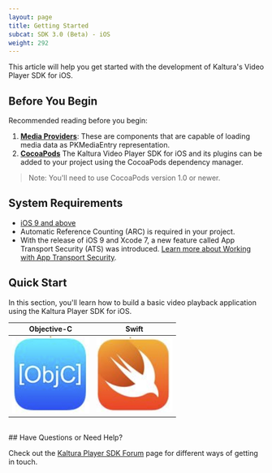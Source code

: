 ```yaml
---
layout: page
title: Getting Started
subcat: SDK 3.0 (Beta) - iOS
weight: 292
---
```


This article will help you get started with the development of Kaltura's Video Player SDK for iOS.

## Before You Begin  

Recommended reading before you begin:

1. [**Media Providers**](https://github.com/kaltura/DeveloperPortalDocs/blob/mobilePlayerSDKV3/documentation/Mobile-Video-Player-SDKs/v3_iOS_ConnectingServices.md): These are components that are capable of loading media data as PKMediaEntry representation.
2. [**CocoaPods**](https://guides.cocoapods.org/using/using-cocoapods.html) The Kaltura Video Player SDK for iOS and its plugins can be added to your project using the CocoaPods dependency manager. 

>Note: You'll need to use CocoaPods version 1.0 or newer.

## System Requirements  

* [iOS 9 and above](https://developer.apple.com/library/content/releasenotes/General/WhatsNewIniOS/Articles/iOS9.html#//apple_ref/doc/uid/TP40016198-SW1)
* Automatic Reference Counting (ARC) is required in your project.
* With the release of iOS 9 and Xcode 7, a new feature called App Transport Security (ATS) was introduced. [Learn more about Working with App Transport Security](https://developer.apple.com/library/content/documentation/General/Reference/InfoPlistKeyReference/Articles/CocoaKeys.html#//apple_ref/doc/uid/TP40009251-SW35).


## Quick Start

In this section, you'll learn how to build a basic video playback application using the Kaltura Player SDK for iOS.


|            Objective-C            |                Swift               |
|:---------------------------------:|:----------------------------------:|
| [![help](./v3-images/iOS/objc.png)](https://vpaas.kaltura.com/documentation/Mobile-Video-Player-SDKs/v3_iOS_QuickStart_Objc.html) | [![help](./v3-images/iOS/swift.png)](https://vpaas.kaltura.com/documentation/Mobile-Video-Player-SDKs/v3_iOS_QuickStart_Swift.html)  |


</br>
## Have Questions or Need Help?

Check out the [Kaltura Player SDK Forum](https://forum.kaltura.org/c/playkit) page for different ways of getting in touch.
